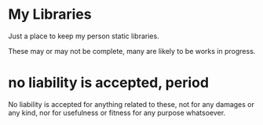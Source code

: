 # My Libraries

Just a place to keep my person static libraries.

These may or may not be complete, many are likely to be works in progress.

# no liability is accepted, period

No liability is accepted for anything related to these, not for any damages or any kind, nor for usefulness or fitness for any purpose whatsoever.
